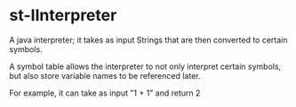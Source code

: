 # st-IInterpreter
A java interpreter; it takes as input Strings that are then converted to certain symbols.

A symbol table allows the interpreter to not only interpret certain symbols,
  but also store variable names to be referenced later.

For example, it can take as input "1 + 1" and return 2
